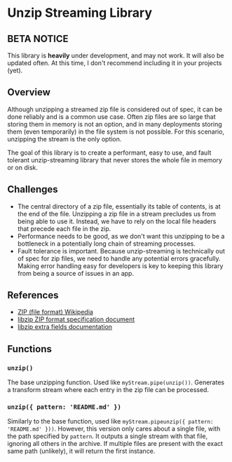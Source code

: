# Unzip Streaming Library

## BETA NOTICE

This library is **heavily** under development, and may not work. It will also be updated often. At this time, I don't recommend including it in your projects (yet).

## Overview

Although unzipping a streamed zip file is considered out of spec, it can be done reliably and is a common use case. Often zip files are so large that storing them in memory is not an option, and in many deployments storing them (even temporarily) in the file system is not possible. For this scenario, unzipping the stream is the only option.

The goal of this library is to create a performant, easy to use, and fault tolerant unzip-streaming library that never stores the whole file in memory or on disk.

## Challenges

- The central directory of a zip file, essentially its table of contents, is at the end of the file. Unzipping a zip file in a stream precludes us from being able to use it. Instead, we have to rely on the local file headers that precede each file in the zip.
- Performance needs to be good, as we don't want this unzipping to be a bottleneck in a potentially long chain of streaming processes.
- Fault tolerance is important. Because unzip-streaming is technically out of spec for zip files, we need to handle any potential errors gracefully. Making error handling easy for developers is key to keeping this library from being a source of issues in an app.

## References

- [ZIP (file format) Wikipedia](https://github.com/transcend-io/main/pull/21920)
- [libzip ZIP format specification document](https://libzip.org/specifications/appnote_iz.txt)
- [libzip extra fields documentation](https://libzip.org/specifications/extrafld.txt)

## Functions

### `unzip()`

The base unzipping function. Used like `myStream.pipe(unzip())`. Generates a transform stream where each entry in the zip file can be processed.

### `unzip({ pattern: 'README.md' })`

Similarly to the base function, used like `myStream.pipeunzip({ pattern: 'README.md' }))`. However, this version only cares about a single file, with the path specified by `pattern`. It outputs a single stream with that file, ignoring all others in the archive. If multiple files are present with the exact same path (unlikely), it will return the first instance.
